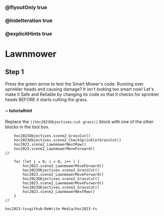 ### @flyoutOnly true
### @hideIteration true
### @explicitHints true

# Lawnmower

## Step 1
Press the green arrow to test the Smart Mower's code. Running over sprinkler heads and causing damage? It isn't looking too smart now! Let's make it Safe and Reliable by changing its code so that it checks for sprinkler heads BEFORE it starts cutting the grass.

#### ~ tutorialhint 
Replace the ``||hoc2023Objectives:cut grass||`` block with one of the other blocks in the tool box.

```ghost
    hoc2023Objectives.scene2_GrassCut()
    hoc2023Objectives.scene2_CheckSprinklerGrassCut()
    hoc2023.scene2_LawnmowerNextRow()
    hoc2023.scene2_LawnmowerMoveForward()
//
```
```template
    for (let i = 0; i < 8; i++ ) {
        hoc2023.scene2_LawnmowerMoveForward()
        hoc2023Objectives.scene2_GrassCut()
        hoc2023.scene2_LawnmowerMoveForward()
        hoc2023Objectives.scene2_GrassCut()
        hoc2023.scene2_LawnmowerMoveForward()
        hoc2023Objectives.scene2_GrassCut()    
        hoc2023.scene2_LawnmowerNextRow()    
    }  
//
```

```package
hoc2023-ts=github:ReWrite-Media/hoc2023-ts
```

